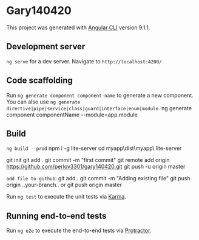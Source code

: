 # Gary140420

This project was generated with [Angular CLI](https://github.com/angular/angular-cli) version 9.1.1.

## Development server
`ng serve` for a dev server. Navigate to `http://localhost:4200/`

## Code scaffolding

Run `ng generate component component-name` to generate a new component. You can also use `ng generate directive|pipe|service|class|guard|interface|enum|module`.
ng generate component componentName --module=app.module
## Build
`ng build --prod`
npm i -g lite-server
cd myapp\dist\myapp\ 
lite-server

git init
git add .
git commit -m "first commit"
git remote add origin https://github.com/perlov3301/gary140420.git
git push -u origin master

`add file to github`:
git add .
git commit -m "Adding existing file"
git push origin ..your-branch..
or 
git push origin master

Run `ng test` to execute the unit tests via [Karma](https://karma-runner.github.io).

## Running end-to-end tests

Run `ng e2e` to execute the end-to-end tests via [Protractor](http://www.protractortest.org/).

